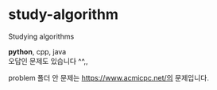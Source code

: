 # study-algorithm
Studying algorithms

**python**, cpp, java  
오답인 문제도 있습니다  ^^,, 

problem 폴더 안 문제는 https://www.acmicpc.net/의 문제입니다. 
